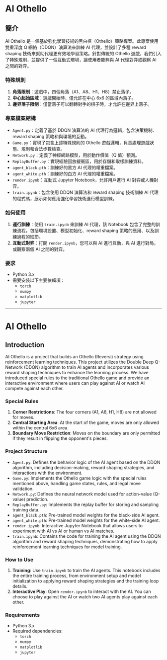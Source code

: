 
# AI Othello

## 簡介
AI Othello 是一個基於強化學習技術的黑白棋（Othello）策略專案。此專案使用雙重深度 Q 網絡（DDQN）演算法來訓練 AI 代理，並設計了多種 reward shaping 技術來幫助代理更有效地學習策略。針對傳統的 Othello 遊戲，我們引入了特殊規則，並提供了一個互動式環境，讓使用者能夠與 AI 代理對弈或觀察 AI 之間的對弈。

### 特殊規則
1. **角落限制**：遊戲中，四個角落（A1、A8、H1、H8）禁止落子。
2. **中心起始區域**：遊戲開始時，僅允許在中心 6x6 的區域內落子。
3. **邊界落子限制**：僅當落子可以翻轉對手的棋子時，才允許在邊界上落子。


### 專案檔案結構
- `Agent.py`：定義了基於 DDQN 演算法的 AI 代理行為邏輯，包含決策機制、reward shaping 策略和與環境的互動。
- `Game.py`：實現了包含上述特殊規則的 Othello 遊戲邏輯，負責處理遊戲狀態、規則和合法步數檢查。
- `Network.py`：定義了神經網路模型，用於動作價值（Q 值）預測。
- `ReplayBuffer.py`：實現經驗回放緩衝區，用於存儲和取樣訓練資料。
- `agent_black.pth`：訓練好的黑方 AI 代理的權重檔案。
- `agent_white.pth`：訓練好的白方 AI 代理的權重檔案。
- `render.ipynb`：互動式 Jupyter Notebook，允許用戶進行 AI 對弈或人機對弈。
- `train.ipynb`：包含使用 DDQN 演算法和 reward shaping 技術訓練 AI 代理的程式碼，展示如何應用強化學習技術進行模型訓練。

### 如何使用
1. **運行訓練**：使用 `train.ipynb` 來訓練 AI 代理，該 Notebook 包含了完整的訓練流程，包括環境設置、模型初始化、reward shaping 策略的應用、以及訓練過程的細節。
2. **互動式對弈**：打開 `render.ipynb`，您可以與 AI 進行互動，與 AI 進行對局，或觀察兩個 AI 之間的對弈。

### 要求
- Python 3.x
- 需要安裝以下主要依賴項：
  - `torch`
  - `numpy`
  - `matplotlib`
  - `jupyter`

---

# AI Othello

## Introduction
AI Othello is a project that builds an Othello (Reversi) strategy using reinforcement learning techniques. This project utilizes the Double Deep Q-Network (DDQN) algorithm to train AI agents and incorporates various reward shaping techniques to enhance the learning process. We have introduced special rules to the traditional Othello game and provide an interactive environment where users can play against AI or watch AI compete against each other.

### Special Rules
1. **Corner Restrictions**: The four corners (A1, A8, H1, H8) are not allowed for moves.
2. **Central Starting Area**: At the start of the game, moves are only allowed within the central 6x6 area.
3. **Boundary Move Restriction**: Moves on the boundary are only permitted if they result in flipping the opponent's pieces.


### Project Structure
- `Agent.py`: Defines the behavior logic of the AI agent based on the DDQN algorithm, including decision-making, reward shaping strategies, and interactions with the environment.
- `Game.py`: Implements the Othello game logic with the special rules mentioned above, handling game states, rules, and legal move validation.
- `Network.py`: Defines the neural network model used for action-value (Q-value) prediction.
- `ReplayBuffer.py`: Implements the replay buffer for storing and sampling training data.
- `agent_black.pth`: Pre-trained model weights for the black-side AI agent.
- `agent_white.pth`: Pre-trained model weights for the white-side AI agent.
- `render.ipynb`: Interactive Jupyter Notebook that allows users to experiment with AI vs AI or human vs AI matches.
- `train.ipynb`: Contains the code for training the AI agent using the DDQN algorithm and reward shaping techniques, demonstrating how to apply reinforcement learning techniques for model training.

### How to Use
1. **Training**: Use `train.ipynb` to train the AI agents. This notebook includes the entire training process, from environment setup and model initialization to applying reward shaping strategies and the training loop details.
2. **Interactive Play**: Open `render.ipynb` to interact with the AI. You can choose to play against the AI or watch two AI agents play against each other.

### Requirements
- Python 3.x
- Required dependencies:
  - `torch`
  - `numpy`
  - `matplotlib`
  - `jupyter`


